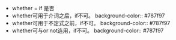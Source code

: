 - whether = if 是否
- whether可用于介词之后，if不可。
  background-color:: #787f97
- whether可用于不定式之前，if不可。
  background-color:: #787f97
- whether可与or not连用，if不可。
  background-color:: #787f97